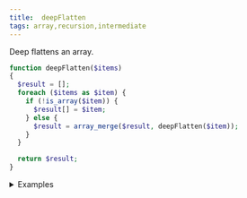 ```yaml
---
title:  deepFlatten
tags: array,recursion,intermediate
---
```

Deep flattens an array.

```php
function deepFlatten($items)
{
  $result = [];
  foreach ($items as $item) {
    if (!is_array($item)) {
      $result[] = $item;
    } else {
      $result = array_merge($result, deepFlatten($item));
    }
  }

  return $result;
}
```

<details>
<summary>Examples</summary>

```php
deepFlatten([1, [2], [[3], 4], 5]); // [1, 2, 3, 4, 5]
```

</details>
